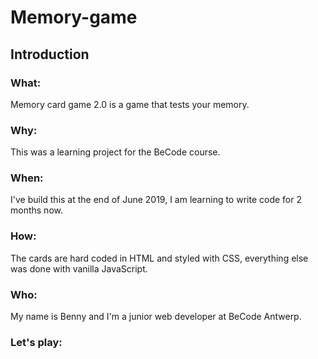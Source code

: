 # Memory-game

## Introduction

### What:
Memory card game 2.0 is a game that tests your memory.

### Why:
This was a learning project for the BeCode course.

### When:
I've build this at the end of June 2019, I am learning to write code for 2 months now.

### How:
The cards are hard coded in HTML and styled with CSS, everything else was done with vanilla JavaScript.

### Who:
My name is Benny and I'm a junior web developer at BeCode Antwerp.

### Let's play:
